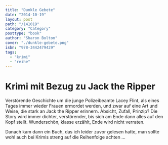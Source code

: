 ```yaml
---
title: "Dunkle Gebete"
date: "2014-10-19"
layout: post
path: "/141019"
category: "Category"
posttype: "book"
author: "Sharon Bolton"
cover: "./dunkle-gebete.png"
isbn: "978-3442479429"
tags:
  - "krimi"
  - "reihe"
---
```

# Krimi mit Bezug zu Jack the Ripper

Verstörende Geschichte um die junge Polizeibeamte Lacey Flint, als eines Tages immer wieder Frauen ermordet werden, und zwar auf eine Art und Weise, die stark an Jack the Ripper erinnern. Absicht, Zufall, Prinzip? Die Story wird immer dichter, verstörender, bis sich am Ende dann alles auf den Kopf stellt. Wunderschön, klasse erzählt, Ende wird nicht verraten.

Danach kam dann ein Buch, das ich leider zuvor gelesen hatte, man sollte wohl auch bei Krimis streng auf die Reihenfolge achten ...

